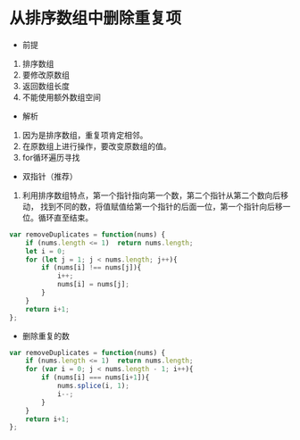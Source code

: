 # 从排序数组中删除重复项

- 前提

1. 排序数组
2. 要修改原数组
3. 返回数组长度
4. 不能使用额外数组空间

- 解析

1. 因为是排序数组，重复项肯定相邻。
2. 在原数组上进行操作，要改变原数组的值。
3. for循环遍历寻找

- 双指针（推荐）

1. 利用排序数组特点，第一个指针指向第一个数，第二个指针从第二个数向后移动，
找到不同的数，将值赋值给第一个指针的后面一位，第一个指针向后移一位。循环直至结束。

``` js
var removeDuplicates = function(nums) {
    if (nums.length <= 1)  return nums.length;
    let i = 0;
    for (let j = 1; j < nums.length; j++){
        if (nums[i] !== nums[j]){
            i++;
            nums[i] = nums[j];
        }
    }
    return i+1;
};
```

- 删除重复的数
``` js
var removeDuplicates = function(nums) {
    if (nums.length <= 1)  return nums.length;
    for (var i = 0; j < nums.length - 1; i++){
        if (nums[i] === nums[i+1]){
            nums.splice(i, 1);
            i--;
        }
    }
    return i+1;
};
```
